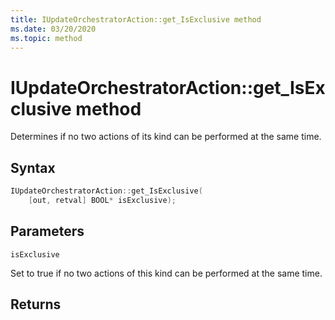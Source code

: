 ```yaml
---
title: IUpdateOrchestratorAction::get_IsExclusive method
ms.date: 03/20/2020
ms.topic: method
---
```


# IUpdateOrchestratorAction::get_IsExclusive method
Determines if no two actions of its kind can be performed at the same time.

## Syntax
```cpp
IUpdateOrchestratorAction::get_IsExclusive(
    [out, retval] BOOL* isExclusive);
```

## Parameters

`isExclusive`

Set to true if no two actions of this kind can be performed at the same time. 

## Returns
